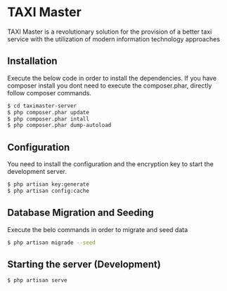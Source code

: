 # TAXI Master

TAXI Master is a revolutionary solution for the provision of a better taxi service with the utilization of modern information technology approaches

## Installation

Execute the below code in order to install the dependencies. If you have composer install you dont need to execute the composer.phar, directly follow composer commands.

```sh
$ cd taximaster-server
$ php composer.phar update
$ php composer.phar intall
$ php composer.phar dump-autoload
```

## Configuration
You need to install the configuration and the encryption key to start the development server.
```sh
$ php artisan key:generate
$ php artisan config:cache
```
## Database Migration and Seeding
Execute the belo commands in order to migrate and seed data
```sh
$ php artisan migrade --seed
```

## Starting the server (Development)
```sh
$ php artisan serve
```
